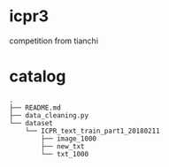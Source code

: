 # icpr3
competition from tianchi
# catalog
```
.
├── README.md
├── data_cleaning.py
└── dataset
    └── ICPR_text_train_part1_20180211
        ├── image_1000
        ├── new_txt
        └── txt_1000
```
